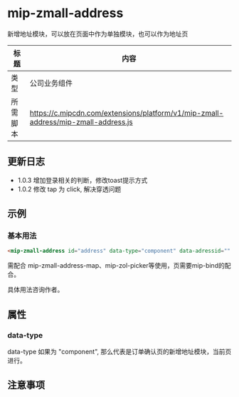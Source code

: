 # mip-zmall-address

新增地址模块，可以放在页面中作为单独模块，也可以作为地址页

标题|内容
----|----
类型|公司业务组件
所需脚本|https://c.mipcdn.com/extensions/platform/v1/mip-zmall-address/mip-zmall-address.js

## 更新日志

- 1.0.3 增加登录相关的判断，修改toast提示方式
- 1.0.2 修改 tap 为 click, 解决穿透问题

## 示例

### 基本用法

```html
<mip-zmall-address id="address" data-type="component" data-adressid="" data-save=""></mip-zmall-address>
```

需配合 mip-zmall-address-map、mip-zol-picker等使用，页需要mip-bind的配合。

具体用法咨询作者。


## 属性

### data-type

data-type 如果为 "component", 那么代表是订单确认页的新增地址模块，当前页进行。

## 注意事项


